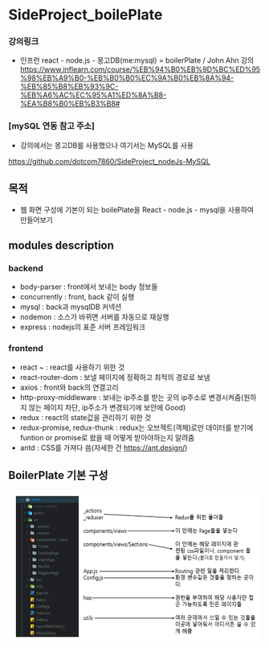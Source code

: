 # SideProject_boilePlate
### 강의링크
- 인프런 react - node.js - 몽고DB(me:mysql) = boilerPlate / John Ahn 강의
https://www.inflearn.com/course/%EB%94%B0%EB%9D%BC%ED%95%98%EB%A9%B0-%EB%B0%B0%EC%9A%B0%EB%8A%94-%EB%85%B8%EB%93%9C-%EB%A6%AC%EC%95%A1%ED%8A%B8-%EA%B8%B0%EB%B3%B8#

### [mySQL 연동 참고 주소]
- 강의에서는 몽고DB를 사용했으나 여기서는 MySQL를 사용

https://github.com/dotcom7860/SideProject_nodeJs-MySQL

## 목적
- 웹 화면 구성에 기본이 되는 boilePlate을 React - node.js - mysql을 사용하여 만들어보기

## modules description
### backend
- body-parser : front에서 보내는 body 정보들
- concurrently : front, back 같이 실행
- mysql : back과 mysqlDB 커넥션
- nodemon : 소스가 바뀌면 서버를 자동으로 재실행
- express : nodejs의 표준 서버 프레임워크

### frontend
- react ~ : react를 사용하기 위한 것 
- react-router-dom : 보낼 페이지에 정확하고 최적의 경로로 보냄
- axios : front와 back의 연결고리
- http-proxy-middleware : 보내는 ip주소를 받는 곳의 ip주소로 변경시켜줌(원하지 않는 페이지 차단, ip주소가 변경되기에 보안에 Good)
- redux : react의 state값을 관리하기 위한 것
- redux-promise, redux-thunk : redux는 오브젝트(객체)로만 데이터를 받기에 funtion or promise로 왔을 때 어떻게 받아야하는지 알려줌
- antd : CSS를 가져다 씀(자세한 건 https://ant.design/)

## BoilerPlate 기본 구성
<img src="./descriptionImg/constructorBase.PNG" width=500 height=300>
